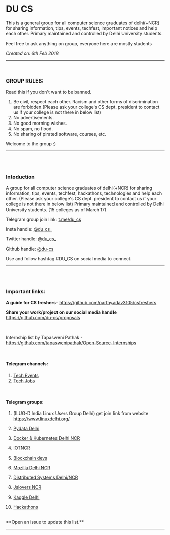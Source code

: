 # DU CS

This is a general group for all computer science graduates of delhi(+NCR) for sharing information, tips, events, techfest, important notices and help each other. Primary maintained and controlled by Delhi University students.

Feel free to ask anything on group, everyone here are mostly students

*Created on: 6th Feb 2018*


<hr>
<br>


### GROUP RULES:

Read this if you don't want to be banned.

1. Be civil, respect each other. Racism and other forms of discrimination are forbidden.(Please ask your college's CS dept. president to contact us if your college is not there in below list)
2. No advertisements.
3. No good morning wishes. 
4. No spam, no flood.
5. No sharing of pirated software, courses, etc.

Welcome to the group :)


<hr>

<br>
<br>

### Intoduction
A group for all computer science graduates of delhi(+NCR) for sharing information, tips, events, techfest, hackathons, technologies and help each other. 
(Please ask your college's CS dept. president to contact us if your college is not there in below list)
Primary maintained and controlled by Delhi University students. (15 colleges as of March 17)

Telegram group join link: [t.me/du_cs](https://t.me/du_cs)

Insta handle: [@du_cs_](https://instagram.com/du_cs_)

Twitter handle: [@du_cs_](https://twitter.com/du_cs_)

Github handle: [@du-cs](https://github.com/du-cs)

Use and follow hashtag #DU_CS on social media to connect.

<hr>

<br>
<br>

### Important links:

**A guide for CS freshers**-
https://github.com/parthyadav3105/csfreshers

**Share your work/project on our social media handle**
https://github.com/du-cs/proposals

<br>

Internship list by Tapasweni Pathak -
https://github.com/tapaswenipathak/Open-Source-Internships

<br>

#### Telegram channels: 
  1. [Tech Events](https://t.me/GlobalTechEvents)
  2. [Tech Jobs](https://t.me/technicaljobs)

<br>

#### Telegram groups:

  1. (ILUG-D India Linux Users Group Delhi) get join link from website https://www.linuxdelhi.org/

  2. [Pydata Delhi](https://t.me/joinchat/B71pNUGrUQ7QHuyUJq-Ajg)

  3. [Docker & Kubernetes Delhi NCR](https://t.me/DockerDelhiNCR)

  4. [IOTNCR](https://t.me/iotNCR)

  5. [Blockchain devs](https://t.me/Blockchain_Devs)

  6. [Mozilla Delhi NCR](https://t.me/mozilladelhi)

  7. [Distributed  Systems Delhi/NCR](https://t.me/Distributed_Systems)

  8. [Jslovers NCR](https://t.me/joinchat/CDmwiFKn_y6QZQx5ZaJHoQ)

  9. [Kaggle Delhi](https://t.me/kaggledelhi)

  10. [Hackathons](https://github.com/ayonroy2000/Hackathonistas_TelegramGroup)

<br>
**Open an issue to update this list.**

<hr>

<br>
<br>


